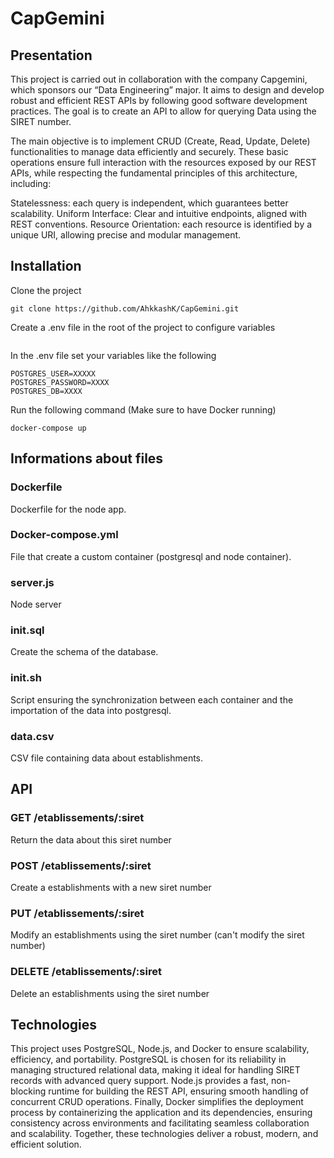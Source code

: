# CapGemini

## Presentation

This project is carried out in collaboration with the company Capgemini, which sponsors our “Data Engineering” major. It aims to design and develop robust and efficient REST APIs by following good software development practices. The goal is to create an API to allow for querying Data using the SIRET number.

The main objective is to implement CRUD (Create, Read, Update, Delete) functionalities to manage data efficiently and securely. These basic operations ensure full interaction with the resources exposed by our REST APIs, while respecting the fundamental principles of this architecture, including:

Statelessness: each query is independent, which guarantees better scalability.
Uniform Interface: Clear and intuitive endpoints, aligned with REST conventions.
Resource Orientation: each resource is identified by a unique URI, allowing precise and modular management.

## Installation

Clone the project
```
git clone https://github.com/AhkkashK/CapGemini.git
```
Create a .env file in the root of the project to configure variables
```touch .env
```
In the .env file set your variables like the following
```
POSTGRES_USER=XXXXX
POSTGRES_PASSWORD=XXXX
POSTGRES_DB=XXXX
```
Run the following command (Make sure to have Docker running)
```
docker-compose up
```
## Informations about files

### Dockerfile
Dockerfile for the node app.

### Docker-compose.yml
File that create a custom container (postgresql and node container).

### server.js
Node server

### init.sql
Create the schema of the database.

### init.sh
Script ensuring the synchronization between each container and the importation of the data into postgresql.

### data.csv
CSV file containing data about establishments.

## API

### GET /etablissements/:siret

Return the data about this siret number

### POST /etablissements/:siret

Create a establishments with a new siret number

### PUT /etablissements/:siret

Modify an establishments using the siret number (can't modify the siret number)

### DELETE /etablissements/:siret

Delete an establishments using the siret number


## Technologies

This project uses PostgreSQL, Node.js, and Docker to ensure scalability, efficiency, and portability. PostgreSQL is chosen for its reliability in managing structured relational data, making it ideal for handling SIRET records with advanced query support. Node.js provides a fast, non-blocking runtime for building the REST API, ensuring smooth handling of concurrent CRUD operations. Finally, Docker simplifies the deployment process by containerizing the application and its dependencies, ensuring consistency across environments and facilitating seamless collaboration and scalability. Together, these technologies deliver a robust, modern, and efficient solution.








